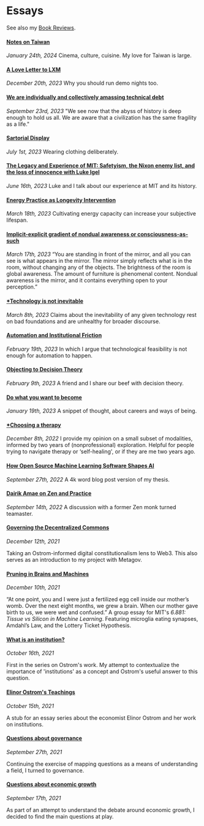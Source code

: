 # Essays

See also my [Book Reviews](/book_reviews).


#### [Notes on Taiwan](/posts/taiwan)
*January 24th, 2024*
Cinema, culture, cuisine. My love for Taiwan is large.

#### [A Love Letter to LXM](/posts/love_lxm)
*December 20th, 2023*
Why you should run demo nights too.

#### [We are individually and collectively amassing technical debt](/posts/tech_debt)
*September 23rd, 2023*
"We see now that the abyss of history is deep enough to hold us all. We are aware that a civilization has the same fragility as a life."


<!-- #### [(Not) Spoofing Hotmail](/posts/not_spoofing_hotmail)
*July 21st, 2023*
In which a friend and I try and fail to spoof an expired email protocol. -->

#### [Sartorial Display](/posts/sartorial_display)
*July 1st, 2023*
Wearing clothing deliberately.

#### [The Legacy and Experience of MIT: Safetyism, the Nixon enemy list, and the loss of innocence with Luke Igel](/posts/mit_legacy)
*June 16th, 2023*
Luke and I talk about our experience at MIT and its history.

#### [Energy Practice as Longevity Intervention](/posts/energy_longevity)
*March 18th, 2023*
Cultivating energy capacity can increase your subjective lifespan.

#### [Implicit-explicit gradient of nondual awareness or consciousness-as-such](/posts/nondual)
*March 17th, 2023*
“You are standing in front of the mirror, and all you can see is what appears in the mirror. The mirror simply reflects what is in the room, without changing any of the objects. The brightness of the room is global awareness. The amount of furniture is phenomenal content. Nondual awareness is the mirror, and it contains everything open to your perception.”

#### [*Technology is not inevitable](/posts/tech_not_inevitable)
*March 8th, 2023*
Claims about the inevitability of any given technology rest on bad foundations and are unhealthy for broader discourse.

#### [Automation and Institutional Friction](/posts/automation)
*February 19th, 2023*
In which I argue that technological feasibility is not enough for automation to happen.

#### [Objecting to Decision Theory](/posts/decision_theory)
*February 9th, 2023*
A friend and I share our beef with decision theory.

#### [Do what you want to become](/posts/become_career)
*January 19th, 2023*
A snippet of thought, about careers and ways of being.

#### [*Choosing a therapy](/posts/therapy)
*December 8th, 2022*
I provide my opinion on a small subset of modalities, informed by two years of (nonprofessional) exploration. Helpful for people trying to navigate therapy or ‘self-healing', or if they are me two years ago.

#### [How Open Source Machine Learning Software Shapes AI](/posts/mloss_essay)
*September 27th, 2022*
A 4k word blog post version of my thesis.

#### [Dairik Amae on Zen and Practice](/posts/dairik_zen_practice)
*September 14th, 2022*
A discussion with a former Zen monk turned teamaster.


#### [Governing the Decentralized Commons](/posts/decentralized_governance)
*December 12th, 2021*

Taking an Ostrom-informed digital constitutionalism lens to Web3. This also
serves as an introduction to my project with Metagov. 

#### [Pruning in Brains and Machines](https://medium.com/@Yichabod/pruning-in-brains-and-machines-62e1046f0438)
*December 10th, 2021*

“At one point, you and I were just a fertilized egg cell inside our mother’s womb. Over the next eight months, we grew a brain. When our mother gave birth to us, we were wet and confused.”
A group essay for MIT's *6.881: Tissue vs Silicon in Machine Learning*.
Featuring microglia eating synapses, Amdahl’s Law, and the Lottery Ticket Hypothesis.

#### [What is an institution?](/posts/institution)
*October 16th, 2021*

First in the series on Ostrom's work. My attempt to contextualize the importance
of 'institutions' as a concept and Ostrom's useful answer to this question.

#### [Elinor Ostrom's Teachings](/posts/ostrom)  
*October 15th, 2021*

A stub for an essay series about the economist Elinor Ostrom and her work
on institutions.

#### [Questions about governance](/posts/questions_about_governance)  
*September 27th, 2021*

Continuing the exercise of mapping questions as a means of understanding a field,
I turned to governance.

#### [Questions about economic growth](/posts/questions_about_growth)  
*September 17th, 2021*

As part of an attempt to understand the debate around economic growth, I decided
to find the main questions at play.
